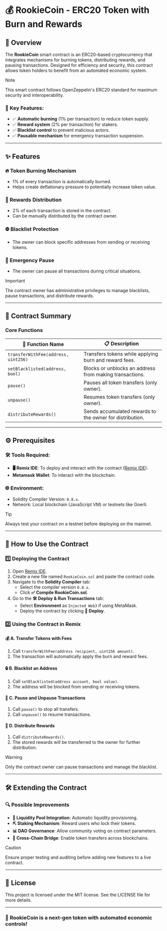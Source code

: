 # **💰 RookieCoin - ERC20 Token with Burn and Rewards**

## **📝 Overview**

The **RookieCoin** smart contract is an ERC20-based cryptocurrency that integrates mechanisms for burning tokens, distributing rewards, and pausing transactions. Designed for efficiency and security, this contract allows token holders to benefit from an automated economic system.

> [!NOTE]  
> This smart contract follows OpenZeppelin's ERC20 standard for maximum security and interoperability.

### **🔹 Key Features:**
- ✅ **Automatic burning** (1% per transaction) to reduce token supply.
- ✅ **Reward system** (2% per transaction) for stakers.
- ✅ **Blacklist control** to prevent malicious actors.
- ✅ **Pausable mechanism** for emergency transaction suspension.

---

## **✨ Features**

### **🔥 Token Burning Mechanism**
- 1% of every transaction is automatically burned.
- Helps create deflationary pressure to potentially increase token value.

### **🎁 Rewards Distribution**
- 2% of each transaction is stored in the contract.
- Can be manually distributed by the contract owner.

### **⛔ Blacklist Protection**
- The owner can block specific addresses from sending or receiving tokens.

### **🛑 Emergency Pause**
- The owner can pause all transactions during critical situations.

> [!IMPORTANT]  
> The contract owner has administrative privileges to manage blacklists, pause transactions, and distribute rewards.

---

## **📖 Contract Summary**

### **Core Functions**

| 🔧 Function Name                          | 📋 Description                                               |
|------------------------------------------|------------------------------------------------------------|
| `transferWithFee(address, uint256)`      | Transfers tokens while applying burn and reward fees.       |
| `setBlacklisted(address, bool)`          | Blocks or unblocks an address from making transactions.     |
| `pause()`                                | Pauses all token transfers (only owner).                    |
| `unpause()`                              | Resumes token transfers (only owner).                       |
| `distributeRewards()`                    | Sends accumulated rewards to the owner for distribution.    |

---

## **⚙️ Prerequisites**

### **🛠️ Tools Required:**
- **🖥️ Remix IDE**: To deploy and interact with the contract ([Remix IDE](https://remix.ethereum.org)).
- **Metamask Wallet**: To interact with the blockchain.

### **🌐 Environment:**
- Solidity Compiler Version: `0.8.x`.
- Network: Local blockchain (JavaScript VM) or testnets like Goerli.

> [!TIP]  
> Always test your contract on a testnet before deploying on the mainnet.

---

## **🚀 How to Use the Contract**

### **1️⃣ Deploying the Contract**

1. Open [Remix IDE](https://remix.ethereum.org).
2. Create a new file named `RookieCoin.sol` and paste the contract code.
3. Navigate to the **Solidity Compiler** tab:
   - Select the compiler version `0.8.x`.
   - Click **✅ Compile RookieCoin.sol**.
4. Go to the **🛠️ Deploy & Run Transactions** tab:
   - Select **Environment** as `Injected Web3` if using MetaMask.
   - Deploy the contract by clicking **🚀 Deploy**.

### **2️⃣ Using the Contract in Remix**

#### **💰 A. Transfer Tokens with Fees**
1. Call `transferWithFee(address recipient, uint256 amount)`.
2. The transaction will automatically apply the burn and reward fees.

#### **🔒 B. Blacklist an Address**
1. Call `setBlacklisted(address account, bool value)`.
2. The address will be blocked from sending or receiving tokens.

#### **🚫 C. Pause and Unpause Transactions**
1. Call `pause()` to stop all transfers.
2. Call `unpause()` to resume transactions.

#### **🎁 D. Distribute Rewards**
1. Call `distributeRewards()`.
2. The stored rewards will be transferred to the owner for further distribution.

> [!WARNING]  
> Only the contract owner can pause transactions and manage the blacklist.

---

## **🛠️ Extending the Contract**

### **🔍 Possible Improvements**
- **🏦 Liquidity Pool Integration**: Automatic liquidity provisioning.
- **⛏️ Staking Mechanism**: Reward users who lock their tokens.
- **📊 DAO Governance**: Allow community voting on contract parameters.
- **🔗 Cross-Chain Bridge**: Enable token transfers across blockchains.

> [!CAUTION]  
> Ensure proper testing and auditing before adding new features to a live contract.

---

## **📜 License**

This project is licensed under the MIT license. See the LICENSE file for more details.

---

### 🚀 **RookieCoin is a next-gen token with automated economic controls!**

